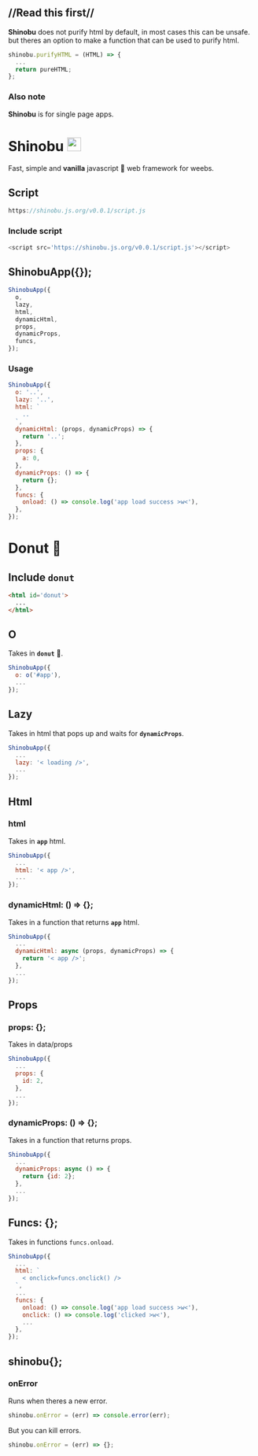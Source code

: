 ## //Read this first//
**Shinobu** does not purify html by default, in most cases this can be unsafe.\
but theres an option to make a function that can be used to purify html.
```js
shinobu.purifyHTML = (HTML) => {
  ...
  return pureHTML;
};
```
### Also note
**Shinobu** is for single page apps.

# Shinobu <img src='https://files.catbox.moe/3z5ev4.gif' height=28 />
Fast, simple and **vanilla** javascript 🍦 web framework for weebs.

## Script
```js
https://shinobu.js.org/v0.0.1/script.js
```

### Include script
```js
<script src='https://shinobu.js.org/v0.0.1/script.js'></script> 
```

## ShinobuApp({});
```js
ShinobuApp({
  o,
  lazy,
  html,
  dynamicHtml, 
  props,
  dynamicProps,
  funcs,
});
```

### Usage
```js
ShinobuApp({
  o: '..',
  lazy: '..',
  html: `
    ..
  `,
  dynamicHtml: (props, dynamicProps) => {
    return '..';
  },
  props: {
    a: 0,
  },
  dynamicProps: () => {
    return {};
  },
  funcs: {
    onload: () => console.log('app load success >w<'),
  },
});
```

# Donut 🍩

## Include `donut`
```html
<html id='donut'>
  ...
</html>
```

## O
Takes in **`donut`** 🍩.

```js
ShinobuApp({
  o: o('#app'),
  ...
});
```

## Lazy
Takes in html that pops up and waits for **`dynamicProps`**.
```js
ShinobuApp({
  ...
  lazy: '< loading />',
  ...
});
```

## Html

### html
Takes in **`app`** html.
```js
ShinobuApp({
  ...
  html: '< app />',
  ...
});
```

### dynamicHtml: () => {};
Takes in a function that returns **`app`** html.
```js
ShinobuApp({
  ...
  dynamicHtml: async (props, dynamicProps) => {
    return '< app />';
  },
  ...
});
```

## Props

### props: {};
Takes in data/props
```js
ShinobuApp({
  ...
  props: {
    id: 2,
  },
  ...
});
```

### dynamicProps: () => {};
Takes in a function that returns props.
```js
ShinobuApp({
  ...
  dynamicProps: async () => {
    return {id: 2};
  },
  ...
});

```

## Funcs: {};
Takes in functions `funcs.onload`.
```js
ShinobuApp({
  ...
  html: `
    < onclick=funcs.onclick() />
  `,
  ...
  funcs: {
    onload: () => console.log('app load success >w<'),
    onclick: () => console.log('clicked >w<'),
    ...
  },
});

```

## shinobu{};

### onError
Runs when theres a new error. 
```js
shinobu.onError = (err) => console.error(err);
```
But you can kill errors.
```js
shinobu.onError = (err) => {};
```